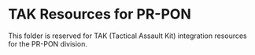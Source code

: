 # TAK Resources for PR-PON

This folder is reserved for TAK (Tactical Assault Kit) integration resources for the PR-PON division.
